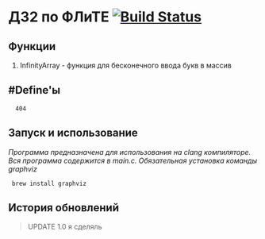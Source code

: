 ДЗ2 по ФЛиТЕ [![Build Status](https://travis-ci.org/ph4nt0m7/bmstu_dz.svg)](https://travis-ci.org/ph4nt0m7/bmstu_dz)
=============================

Функции
------------
1) InfinityArray - функция для бесконечного ввода букв в массив

#Define'ы
------------
      404
Запуск и использование
------------
*Программа предназначена для использования на clang компиляторе. Вся программа содержится в main.c. Обязательная установка команды graphviz*

     brew install graphviz

История обновлений
------------

> UPDATE 1.0
> я сделяль
